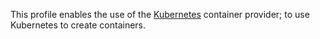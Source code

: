 This profile enables the use of the [Kubernetes](http://kubernetes.io/) container provider; to use Kubernetes to create containers.